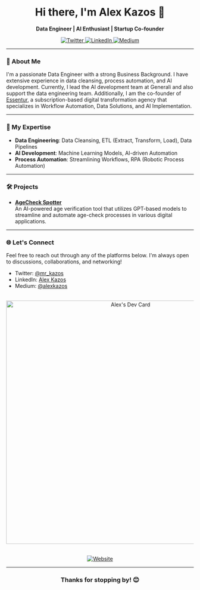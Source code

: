 <h1 align="center">Hi there, I'm Alex Kazos 👋</h1>
<p align="center">
  <strong>Data Engineer | AI Enthusiast | Startup Co-founder</strong>
</p>
<p align="center">
  <a href="https://twitter.com/mr_kazos">
    <img src="https://img.shields.io/twitter/follow/mr_kazos?style=social" alt="Twitter">
  </a>
  <a href="https://www.linkedin.com/in/alex-kazos/">
    <img src="https://img.shields.io/badge/LinkedIn-Connect-blue?style=social&logo=linkedin" alt="LinkedIn">
  </a>
  <a href="https://medium.com/@alexkazos">
    <img src="https://img.shields.io/badge/Medium-Read%20My%20Articles-black?style=social&logo=medium" alt="Medium">
  </a>
</p>

---

### 🚀 About Me
I'm a passionate Data Engineer with a strong Business Background. I have extensive experience in data cleansing, process automation, and AI development. Currently, I lead the AI development team at Generali and also support the data engineering team. Additionally, I am the co-founder of [Essentur](https://www.essentur.com/), a subscription-based digital transformation agency that specializes in Workflow Automation, Data Solutions, and AI Implementation.

---

### 💼 My Expertise
- **Data Engineering**: Data Cleansing, ETL (Extract, Transform, Load), Data Pipelines
- **AI Development**: Machine Learning Models, AI-driven Automation
- **Process Automation**: Streamlining Workflows, RPA (Robotic Process Automation)

---

### 🛠️ Projects
- **[AgeCheck Spotter](https://github.com/alex-kazos/age-order-check)**  
  An AI-powered age verification tool that utilizes GPT-based models to streamline and automate age-check processes in various digital applications.


---

### 🌐 Let's Connect
Feel free to reach out through any of the platforms below. I'm always open to discussions, collaborations, and networking!
- Twitter: [@mr_kazos](https://twitter.com/mr_kazos)
- LinkedIn: [Alex Kazos](https://www.linkedin.com/in/alex-kazos)
- Medium: [@alexkazos](https://medium.com/@alexkazos)

<br>

<div align="center">
  <a href="https://app.daily.dev/mr_kazos">
    <img src="https://api.daily.dev/devcards/v2/8Xp9t3NfnxfP8qxl3kKzg.png?type=wide&r=27b" width="652" alt="Alex's Dev Card"/>
  </a>
</div>

<br>

<p align="center">
  <a href="https://www.essentur.com/">
    <img src="https://img.shields.io/badge/Website-Essentur.com-blueviolet?style=flat&logo=google-chrome" alt="Website">
  </a>
</p>

---

<h3 align="center">Thanks for stopping by! 😊</h3>
